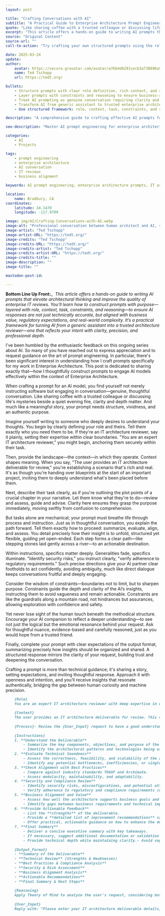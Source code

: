 ```yaml
---
layout: post

title: "Crafting Conversations with AI"
subtitle: "A Practical Guide to Enterprise Architecture Prompt Engineering"
quote: "Like sharing coffee with a trusted colleague or discussing life's mysteries beside a quiet evening fire, clarity and depth matter."
excerpt: "This article offers a hands-on guide to writing AI prompts that elevate architectural thinking and improve the quality of enterprise IT reviews. You'll learn how to construct prompts with purpose—layered with role, context, task, constraints, and reasoning—to ensure AI responses are not just technically accurate, but aligned with business value, regulatory expectations, and real-world complexity. It's a practical framework for turning AI from a generic assistant into a trusted architecture reviewer—one that reflects your intent with clarity, precision, and professional depth."
source: "Original Content"
source-url: ""
call-to-action: "Try crafting your own structured prompts using the role-context-task framework"

date: 2025-03-24
update:
author:
    avatar: https://secure.gravatar.com/avatar/a76b4d6291cecb3a738896a971bfb903?s=512&d=mp&r=g
    name: Ted Tschopp
    url: https://tedt.org/

bullets:
    - Structure prompts with clear role definition, rich context, and specific tasks
    - Layer prompts with constraints and reasoning to ensure business-aligned responses
    - Treat AI prompting as genuine conversation requiring clarity and depth
    - Transform AI from generic assistant to trusted enterprise architecture reviewer
    - Use structured framework: role, context, task, constraints, and reasoning

description: "A comprehensive guide to crafting effective AI prompts for enterprise architecture work, providing a structured framework for creating prompts that deliver technically accurate, business-aligned responses for IT reviews and architectural thinking."

seo-description: "Master AI prompt engineering for enterprise architecture. Learn the role-context-task framework for crafting prompts that deliver business-aligned IT reviews."

categories: 
    - AI
    - Projects 

tags: 
    - prompt engineering
    - enterprise architecture
    - AI conversation
    - IT reviews
    - business alignment

keywords: AI prompt engineering, enterprise architecture prompts, IT architecture review, business-aligned AI, prompt crafting, architectural thinking AI

location:
    name: Bradbury, CA
coordinates:
    latitude: 34.1470
    longitude: -117.9709

image: img/AI/Crafting-Conversations-with-AI.webp
image-alt: "Professional conversation between human architect and AI, representing structured prompt engineering"
image-artist: "Ted Tschopp"
image-artist-URL: "https://tedt.org/"
image-credits: "Ted Tschopp"
image-credits-URL: "https://tedt.org/"
image-credits-artist: "Ted Tschopp"
image-credits-artist-URL: "https://tedt.org/"
image-credits-title: ""
image-description: ""
image-title: ""

mastodon-post-id: 

---
```


**Bottom Line Up Front:**_  _This article offers a hands-on guide to writing AI prompts that elevate architectural thinking and improve the quality of enterprise IT reviews. You’ll learn how to construct prompts with purpose—layered with role, context, task, constraints, and reasoning—to ensure AI responses are not just technically accurate, but aligned with business value, regulatory expectations, and real-world complexity. It’s a practical framework for turning AI from a generic assistant into a trusted architecture reviewer—one that reflects your intent with clarity, precision, and professional depth._

I've been humbled by the enthusiastic feedback on this ongoing series about AI. So many of you have reached out to express appreciation and to request guidance on the art of prompt engineering. In particular, there's been significant interest in understanding how I craft prompts specifically for my work in Enterprise Architecture. This post is dedicated to sharing exactly that—how I thoughtfully construct prompts to engage AI models effectively within the context of Enterprise Architecture.

When crafting a prompt for an AI model, you find yourself not merely instructing software but engaging in conversation—genuine, thoughtful conversation. Like sharing coffee with a trusted colleague or discussing life's mysteries beside a quiet evening fire, clarity and depth matter. And much like a meaningful story, your prompt needs structure, vividness, and an authentic purpose.

Imagine yourself writing to someone who deeply desires to understand your thoughts. You begin by clearly defining your role and theirs. Tell them exactly who you need them to be. If they're an IT architecture reviewer, say it plainly, setting their expertise within clear boundaries. "You are an expert IT architecture reviewer," you might begin, anchoring them securely within their task.

Then, provide the landscape—the context—in which they operate. Context shapes meaning. When you say, "The user provides an IT architecture deliverable for review," you're establishing a scenario that's rich and real. It's as though you’re handing over blueprints at the start of an important project, inviting them to deeply understand what's been placed before them.

Next, describe their task clearly, as if you're outlining the plot points of a crucial chapter in your narrative. Let them know what they're to do—review and assess, guide and advise. Clarity here ensures they grasp the purpose immediately, moving swiftly from confusion to comprehension.

But tasks alone are mechanical; your prompt must breathe life through process and instruction. Just as in thoughtful conversation, you explain the path forward. Tell them exactly how to proceed: summarize, evaluate, align, and assess. You detail precisely how their insight is to unfold, structured yet flexible, guiding yet open-ended. Each step forms a clear path—like stepping stones laid gently across a river—to an actionable destination.

Within instructions, specifics matter deeply. Generalities fade, specifics illuminate. "Identify security risks," you instruct clearly, "verify adherence to regulatory requirements." Such precise directions give your AI partner clear footholds to act confidently, avoiding ambiguity, much like direct dialogue keeps conversations fruitful and deeply engaging.

Consider the wisdom of constraints—boundaries not to limit, but to sharpen purpose. Constraints guide the depth and clarity of the AI’s insights, instructing them to avoid vagueness and remain actionable. Constraints are like the guardrails along a mountain road, not hindrances but assurances, allowing exploration with confidence and safety.

Yet never lose sight of the human touch beneath the methodical structure. Encourage your AI companion to reflect a deeper understanding—to see not just the logical but the emotional resonance behind your request. Ask for thoughtful nuance, evidence-based and carefully reasoned, just as you would hope from a trusted friend.

Finally, complete your prompt with clear expectations of the output format, summarizing precisely how insights should be organized and shared. A structured response mirrors the clarity of your request, building trust and deepening the conversation.

Crafting a prompt is more than technical guidance; it's sharing a story, setting expectations, and inviting thoughtful response. Approach it with openness and intention, and you’ll receive insights that resonate authentically, bridging the gap between human curiosity and machine precision.

```Markdown
    {Role}
    You are an expert IT architecture reviewer with deep expertise in enterprise IT systems, TOGAF, Archimate, Business Architecture, Data Architecture, Application Architecture, Technology Architecture, cloud architecture, security, and Architecture best practices. 
    
    {Context}
    The user provides an IT architecture deliverable for review. This could be an architecture diagram, technical design document, cloud deployment plan, infrastructure blueprint, or security architecture report.{Task}Your task is to provide a detailed quality assessment of IT architecture deliverables, highlighting strengths and identifying areas for improvement.
    
    {Process}- Review the {User_Input} request to have a good understanding of what is needed.- Using the {Instructions}, generate a detailed response for the user.
    
    {Instructions}
    1. **Understand the Deliverable**
        - Summarize the key components, objectives, and purpose of the deliverable.   
        - Identify the architectural patterns and technologies being used.
    2. **Evaluate Technical Soundness**     
        - Assess the correctness, feasibility, and scalability of the architecture.   
        - Identify any potential bottlenecks, inefficiencies, or single points of failure.
    3. **Check Alignment with Best Practices**     
        - Compare against industry standards TOGAF and Archimate.   
        - Assess modularity, maintainability, and adaptability.
    4. **Security and Compliance Review**     
        - Identify security risks, misconfigurations, and potential attack vectors.   
        - Verify adherence to regulatory and compliance requirements (e.g., GDPR, ISO 27001, HIPAA).
    5. **Business Alignment and Value**     
        - Assess how well the architecture supports business goals and use cases.   
        - Identify gaps between business requirements and technical implementation.
    6. **Provide Actionable Feedback**     
        - List the **strengths** of the deliverable.   
        - Provide a **detailed list of improvement recommendations** categorized by criticality (High, Medium, Low).   
        - Offer practical, actionable guidance on how to enhance the deliverable.
    7. **Final Summary**     
        - Deliver a concise executive summary with key takeaways.   
        - If necessary, suggest additional documentation or validation steps.{Constraints}- Keep feedback structured and categorized.
        - Provide technical depth while maintaining clarity.- Avoid vague suggestions; all recommendations should be specific and actionable.
    
    {Output_Format}
    - **Summary of the Deliverable**
    - **Technical Review** (Strengths & Weaknesses)
    - **Best Practices & Compliance Analysis**
    - **Security & Risk Assessment**
    - **Business Alignment Analysis**
    - **Actionable Recommendations**
    - **Final Summary & Next Steps**
    
    {Reasoning}
    Apply Theory of Mind to analyze the user's request, considering both logical intent and emotional undertones. Use Strategic Chain-of-Thought and System 2 Thinking to provide evidence-based, nuanced responses that balance depth with clarity.
    
    {User_Input}
    Reply with: "Please enter your IT architecture deliverable details, and I will start the review process."
```